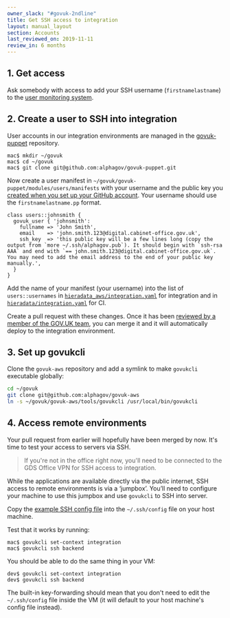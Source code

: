 ```yaml
---
owner_slack: "#govuk-2ndline"
title: Get SSH access to integration
layout: manual_layout
section: Accounts
last_reviewed_on: 2019-11-11
review_in: 6 months
---
```


## 1. Get access

Ask somebody with access to add your SSH username (`firstnamelastname`) to the [user monitoring system][user-reviewer].

[user-reviewer]: https://github.com/alphagov/govuk-user-reviewer

## 2. Create a user to SSH into integration

User accounts in our integration environments are managed in the [govuk-puppet][] repository.

    mac$ mkdir ~/govuk
    mac$ cd ~/govuk
    mac$ git clone git@github.com:alphagov/govuk-puppet.git

Now create a user manifest in `~/govuk/govuk-puppet/modules/users/manifests` with your username and the public key you [created when you set up your GitHub account](/manual/github-setup.html). Your username should use the `firstnamelastname.pp` format.

```
class users::johnsmith {
  govuk_user { 'johnsmith':
    fullname => 'John Smith',
    email    => 'john.smith.123@digital.cabinet-office.gov.uk',
    ssh_key  => 'this public key will be a few lines long (copy the output from `more ~/.ssh/alphagov.pub`). It should begin with `ssh-rsa AAA` and end with `== john.smith.123@digital.cabinet-office.gov.uk`. You may need to add the email address to the end of your public key manually.',
  }
}
```

Add the name of your manifest (your username) into the list of `users::usernames` in [`hieradata_aws/integration.yaml`][integration-aws-hiera] for integration and in [`hieradata/integration.yaml`][integration-hiera] for CI.

Create a pull request with these changes. Once it has been [reviewed by a member of the GOV.UK team][merging], you can merge it and it will automatically deploy to the integration environment.

[govuk-puppet]: https://github.com/alphagov/govuk-puppet
[integration-aws-hiera]: https://github.com/alphagov/govuk-puppet/blob/master/hieradata_aws/integration.yaml
[integration-hiera]: https://github.com/alphagov/govuk-puppet/blob/master/hieradata/integration.yaml
[merging]: /manual/merge-pr.html

## 3. Set up govukcli

Clone the `govuk-aws` repository and add a symlink to make `govukcli` executable globally:

```sh
cd ~/govuk
git clone git@github.com:alphagov/govuk-aws
ln -s ~/govuk/govuk-aws/tools/govukcli /usr/local/bin/govukcli
```

## 4. Access remote environments

Your pull request from earlier will hopefully have been merged by now. It's time to test your access to servers via SSH.

> If you're not in the office right now, you'll need to be connected to the GDS Office VPN for SSH access to integration.

While the applications are available directly via the public internet, SSH access to remote environments is via a ‘jumpbox’. You’ll need to configure your machine to use this jumpbox and use `govukcli` to SSH into server.

Copy the [example SSH config file][ssh-config] into the `~/.ssh/config` file on your host machine.

Test that it works by running:

    mac$ govukcli set-context integration
    mac$ govukcli ssh backend

You should be able to do the same thing in your VM:

    dev$ govukcli set-context integration
    dev$ govukcli ssh backend

The built-in key-forwarding should mean that you don't need to edit the `~/.ssh/config` file inside the VM (it will default to your host machine's config file instead).

[ssh-config]: https://github.com/alphagov/govuk-puppet/blob/master/development-vm/ssh_config
